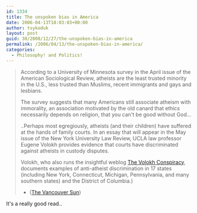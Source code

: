 ```yaml
---
id: 1334
title: The unspoken bias in America
date: 2006-04-13T18:03:03+00:00
author: tsykoduk
layout: post
guid: 30/2008/12/27/the-unspoken-bias-in-america
permalink: /2006/04/13/the-unspoken-bias-in-america/
categories:
  - Philosophy! and Politics!
---
```

<blockquote>According to a University of Minnesota survey in the April issue of the American Sociological Review, atheists are the least trusted minority in the U.S., less trusted than Muslims, recent immigrants and gays and lesbians.

The survey suggests that many Americans still associate atheism with immorality, an association motivated by the old canard that ethics necessarily depends on religion, that you can't be good without God...


..Perhaps most egregiously, atheists (and their children) have suffered at the hands of family courts. In an essay that will appear in the May issue of the New York University Law Review, <span class="caps">UCLA</span> law professor Eugene Volokh provides evidence that courts have discriminated against atheists in custody disputes.


Volokh, who also runs the insightful weblog <a href="http://volokh.com/">The Volokh Conspiracy</a>, documents examples of anti-atheist discrimination in 17 states (including New York, Connecticut, Michigan, Pennsylvania, and many southern states) and the District of Columbia.)


- (<a href="http://www.canada.com/vancouversun/columnists/story.html?id=92ae2eb3-7d80-42b9-befb-7a207192f1f1&#38;p=1">The Vancouver Sun</a>)</blockquote>
It's a really good read..